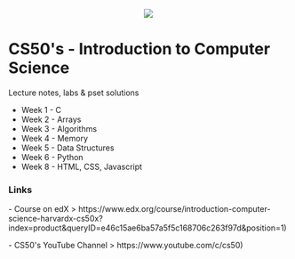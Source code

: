 <p align='center'>
    <img src='https://www.wallpaperup.com/uploads/wallpapers/2019/02/13/1312097/2f34eecc6aaaf506430d9026acaa88b0-700.jpg' </img>
</p>

# CS50's - Introduction to Computer Science

Lecture notes, labs & pset solutions

- Week 1 - C
- Week 2 - Arrays
- Week 3 - Algorithms
- Week 4 - Memory
- Week 5 - Data Structures
- Week 6 - Python
- Week 8 - HTML, CSS, Javascript

### Links

<p>
- Course on edX > https://www.edx.org/course/introduction-computer-science-harvardx-cs50x?index=product&queryID=e46c15ae6ba57a5f5c168706c263f97d&position=1)
</p>
<p>
- CS50's YouTube Channel > https://www.youtube.com/c/cs50)
</p>

